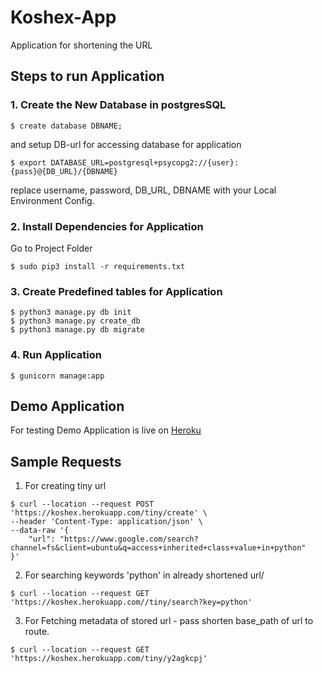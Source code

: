 # Koshex-App
Application for shortening the URL

## Steps to run Application

### 1. Create the New Database in postgresSQL
```
$ create database DBNAME;
```
and setup DB-url for accessing database for application
```
$ export DATABASE_URL=postgresql+psycopg2://{user}:{pass}@{DB_URL}/{DBNAME}
```
replace username, password, DB_URL, DBNAME with your Local Environment Config.

### 2. Install Dependencies for Application
Go to Project Folder
```
$ sudo pip3 install -r requirements.txt
```

### 3. Create Predefined tables for Application
```
$ python3 manage.py db init
$ python3 manage.py create_db
$ python3 manage.py db migrate
```

### 4. Run Application
```
$ gunicorn manage:app
```

## Demo Application
For testing Demo Application is live on [Heroku](https://koshex.herokuapp.com)


## Sample Requests
1. For creating tiny url
```
$ curl --location --request POST 'https://koshex.herokuapp.com/tiny/create' \
--header 'Content-Type: application/json' \
--data-raw '{
    "url": "https://www.google.com/search?channel=fs&client=ubuntu&q=access+inherited+class+value+in+python"
}'
```

2. For searching keywords 'python' in already shortened url/
```
$ curl --location --request GET 'https://koshex.herokuapp.com//tiny/search?key=python'
```

3. For Fetching metadata of stored url - pass shorten base_path of url to route.
```
$ curl --location --request GET 'https://koshex.herokuapp.com/tiny/y2agkcpj'
```

